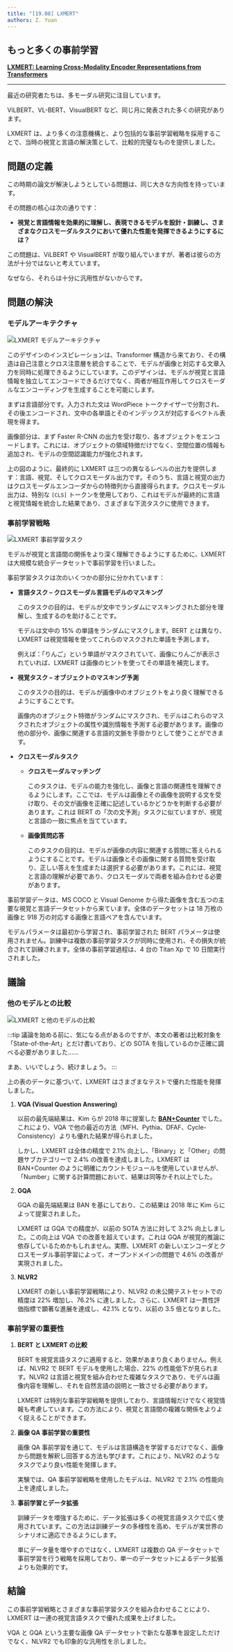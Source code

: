 ```yaml
---
title: "[19.08] LXMERT"
authors: Z. Yuan
---
```


## もっと多くの事前学習

[**LXMERT: Learning Cross-Modality Encoder Representations from Transformers**](https://arxiv.org/abs/1908.07490)

---

最近の研究者たちは、多モーダル研究に注目しています。

ViLBERT、VL-BERT、VisualBERT など、同じ月に発表された多くの研究があります。

LXMERT は、より多くの注意機構と、より包括的な事前学習戦略を採用することで、当時の視覚と言語の解決策として、比較的完璧なものを提供しました。

## 問題の定義

この時期の論文が解決しようとしている問題は、同じ大きな方向性を持っています。

その問題の核心は次の通りです：

- **視覚と言語情報を効果的に理解し、表現できるモデルを設計・訓練し、さまざまなクロスモーダルタスクにおいて優れた性能を発揮できるようにするには？**

この問題は、ViLBERT や VisualBERT が取り組んでいますが、著者は彼らの方法が十分ではないと考えています。

なぜなら、それらは十分に汎用性がないからです。

## 問題の解決

### モデルアーキテクチャ

![LXMERT モデルアーキテクチャ](./img/arch_lxmert.jpg)

このデザインのインスピレーションは、Transformer 構造から来ており、その構造は自己注意とクロス注意層を統合することで、モデルが画像と対応する文章入力を同時に処理できるようにしています。このデザインは、モデルが視覚と言語情報を独立してエンコードできるだけでなく、両者が相互作用してクロスモーダルなエンコーディングを生成することを可能にします。

まずは言語部分です。入力された文は WordPiece トークナイザーで分割され、その後エンコードされ、文中の各単語とそのインデックスが対応するベクトル表現を得ます。

画像部分は、まず Faster R-CNN の出力を受け取り、各オブジェクトをエンコードします。これには、オブジェクトの領域特徴だけでなく、空間位置の情報も追加され、モデルの空間認識能力が強化されます。

上の図のように、最終的に LXMERT は三つの異なるレベルの出力を提供します：言語、視覚、そしてクロスモーダル出力です。そのうち、言語と視覚の出力はクロスモーダルエンコーダからの特徴列から直接得られます。クロスモーダル出力は、特別な `[CLS]` トークンを使用しており、これはモデルが最終的に言語と視覚情報を統合した結果であり、さまざまな下流タスクに使用できます。

### 事前学習戦略

![LXMERT 事前学習タスク](./img/lxmert_pretrain.jpg)

モデルが視覚と言語間の関係をより深く理解できるようにするために、LXMERT は大規模な統合データセットで事前学習を行いました。

事前学習タスクは次のいくつかの部分に分かれています：

- **言語タスク – クロスモーダル言語モデルのマスキング**

  このタスクの目的は、モデルが文中でランダムにマスキングされた部分を理解し、生成するのを助けることです。

  モデルは文中の 15% の単語をランダムにマスクします。BERT とは異なり、LXMERT は視覚情報を使ってこれらのマスクされた単語を予測します。

  例えば：「りんご」という単語がマスクされていて、画像にりんごが表示されていれば、LXMERT は画像のヒントを使ってその単語を補完します。

- **視覚タスク – オブジェクトのマスキング予測**

  このタスクの目的は、モデルが画像中のオブジェクトをより良く理解できるようにすることです。

  画像内のオブジェクト特徴がランダムにマスクされ、モデルはこれらのマスクされたオブジェクトの属性や識別情報を予測する必要があります。画像の他の部分や、画像に関連する言語的文脈を手掛かりとして使うことができます。

- **クロスモーダルタスク**

  - **クロスモーダルマッチング**

    このタスクは、モデルの能力を強化し、画像と言語の関連性を理解できるようにします。ここでは、モデルは画像とその画像を説明する文を受け取り、その文が画像を正確に記述しているかどうかを判断する必要があります。これは BERT の「次の文予測」タスクに似ていますが、視覚と言語の一致に焦点を当てています。

  - **画像質問応答**

    このタスクの目的は、モデルが画像の内容に関連する質問に答えられるようにすることです。モデルは画像とその画像に関する質問を受け取り、正しい答えを生成または選択する必要があります。これには、視覚と言語の理解が必要であり、クロスモーダルで両者を組み合わせる必要があります。

事前学習データは、MS COCO と Visual Genome から得た画像を含む五つの主要な視覚と言語データセットから来ています。全体のデータセットは 18 万枚の画像と 918 万の対応する画像と言語ペアを含んでいます。

モデルパラメータは最初から学習され、事前学習された BERT パラメータは使用されません。訓練中は複数の事前学習タスクが同時に使用され、その損失が統合されて訓練されます。全体の事前学習過程は、4 台の Titan Xp で 10 日間実行されました。

## 議論

### 他のモデルとの比較

![LXMERT と他のモデルの比較](./img/lxmert_table1.jpg)

:::tip
議論を始める前に、気になる点があるのですが、本文の著者は比較対象を「State-of-the-Art」とだけ書いており、どの SOTA を指しているのか正確に調べる必要がありました……

まあ、いいでしょう、続けましょう。
:::

上の表のデータに基づいて、LXMERT はさまざまなテストで優れた性能を発揮しました。

1. **VQA (Visual Question Answering)**

   以前の最先端結果は、Kim らが 2018 年に提案した [**BAN+Counter**](https://arxiv.org/abs/1805.07932) でした。これにより、VQA で他の最近の方法（MFH、Pythia、DFAF、Cycle-Consistency）よりも優れた結果が得られました。

   しかし、LXMERT は全体の精度で 2.1% 向上し、「Binary」と「Other」の問題サブカテゴリーで 2.4% の改善を達成しました。LXMERT は BAN+Counter のように明確にカウントモジュールを使用していませんが、「Number」に関する計算問題において、結果は同等かそれ以上でした。

2. **GQA**

   GQA の最先端結果は BAN を基にしており、この結果は 2018 年に Kim らによって提案されました。

   LXMERT は GQA での精度が、以前の SOTA 方法に対して 3.2% 向上しました。この向上は VQA での改善を超えています。これは GQA が視覚的推論に依存しているためかもしれません。実際、LXMERT の新しいエンコーダとクロスモーダル事前学習によって、オープンドメインの問題で 4.6% の改善が実現されました。

3. **NLVR2**

   LXMERT の新しい事前学習戦略により、NLVR2 の未公開テストセットでの精度は 22% 増加し、76.2% に達しました。さらに、LXMERT は一貫性評価指標で顕著な進展を達成し、42.1% となり、以前の 3.5 倍となりました。

### 事前学習の重要性

1. **BERT と LXMERT の比較**

   BERT を視覚言語タスクに適用すると、効果があまり良くありません。例えば、NLVR2 で BERT モデルを使用した場合、22% の性能低下が見られます。NLVR2 は言語と視覚を組み合わせた複雑なタスクであり、モデルは画像内容を理解し、それを自然言語の説明と一致させる必要があります。

   LXMERT は特別な事前学習戦略を提供しており、言語情報だけでなく視覚情報も考慮しています。この方法により、視覚と言語間の複雑な関係をよりよく捉えることができます。

2. **画像 QA 事前学習の重要性**

   画像 QA 事前学習を通じて、モデルは言語構造を学習するだけでなく、画像から問題を解釈し回答する方法も学びます。これにより、NLVR2 のようなタスクでより良い性能を発揮します。

   実験では、QA 事前学習戦略を使用したモデルは、NLVR2 で 2.1% の性能向上を達成しました。

3. **事前学習とデータ拡張**

   訓練データを増強するために、データ拡張は多くの視覚言語タスクで広く使用されています。この方法は訓練データの多様性を高め、モデルが実世界のシナリオに適応できるようにします。

   単にデータ量を増やすのではなく、LXMERT は複数の QA データセットで事前学習を行う戦略を採用しており、単一のデータセットによるデータ拡張よりも効果的です。

## 結論

この事前学習戦略とさまざまな事前学習タスクを組み合わせることにより、LXMERT は一連の視覚言語タスクで優れた成果を上げました。

VQA と GQA という主要な画像 QA データセットで新たな基準を設定しただけでなく、NLVR2 でも印象的な汎用性を示しました。
